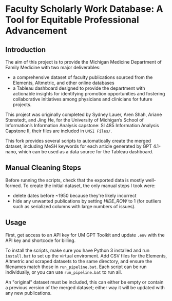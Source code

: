 # Faculty Scholarly Work Database: A Tool for Equitable Professional Advancement

## Introduction
The aim of this project is to provide the Michigan Medicine Department of Family Medicine with two major deliverables:
- a comprehensive dataset of faculty publications sourced from the Elements, Altmetric, and other online databases
- a Tableau dashboard designed to provide the department with actionable insights for identifying promotion opportunities and fostering collaborative initiatives among physicians and clinicians for future projects.   

This project was originally completed by Sydney Lauer, Aren Shah, Ariane Stenstedt, and Jing He, for the University of Michigan’s School of Information’s Information Analysis capstone: SI 485 Information Analysis Capstone II, their files are included in `UMSI Files/`.

This fork provides several scripts to automatically create the merged dataset, including MeSH keywords for each article generated by GPT 4.1-nano, which can be used as a data source for the Tableau dashboard.

## Manual Cleaning Steps
Before running the scripts, check that the exported data is mostly well-formed. To create the initial dataset, the only manual steps I took were: 
- delete dates before ~1950 because they're likely incorrect
- hide any unwanted publications by setting *HIDE_ROW* to 1 (for outliers such as serialized columns with large numbers of issues).

## Usage
First, get access to an API key for UM GPT Toolkit and update `.env` with the API key and shortcode for billing.

To install the scripts, make sure you have Python 3 installed and run `install.bat` to set up the virtual enviroment. Add CSV files for the Elements, Altmetric and scraped datasets to the same directory, and ensure the filenames match those in `run_pipeline.bat`. Each script can be run individually, or you can use `run_pipeline.bat` to run all.

An "original" dataset must be included, this can either be empty or contain a previous version of the merged dataset; either way it will be updated with any new publications.